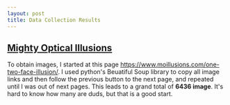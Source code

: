 ```yaml
---
layout: post
title: Data Collection Results
---
```


## [Mighty Optical Illusions](https://www.moillusions.com/4-dots-illusion/)
To obtain images, I started at this page <https://www.moillusions.com/one-two-face-illusion/>. I used python's Beuatiful Soup library to copy all image links and then follow the previous button to the next page, and repeated until I was out of next pages. This leads to a grand total of **6436 image**. It's hard to know how many are duds, but that is a good start.
